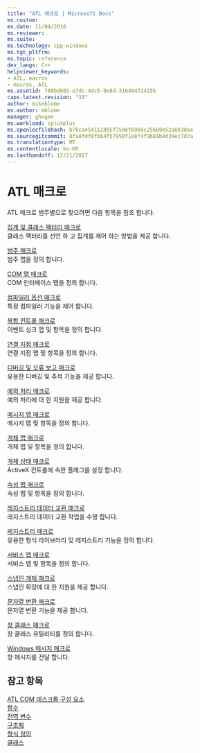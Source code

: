 ```yaml
---
title: "ATL 매크로 | Microsoft Docs"
ms.custom: 
ms.date: 11/04/2016
ms.reviewer: 
ms.suite: 
ms.technology: cpp-windows
ms.tgt_pltfrm: 
ms.topic: reference
dev_langs: C++
helpviewer_keywords:
- ATL, macros
- macros, ATL
ms.assetid: 788bd803-e7dc-4dc5-9e8d-31649471415b
caps.latest.revision: "15"
author: mikeblome
ms.author: mblome
manager: ghogen
ms.workload: cplusplus
ms.openlocfilehash: b78ca454112d05f75def6969c25669e52a8b3dee
ms.sourcegitcommit: 8fa8fdf0fbb4f57950f1e8f4f9b81b4d39ec7d7a
ms.translationtype: MT
ms.contentlocale: ko-KR
ms.lasthandoff: 12/21/2017
---
```

# <a name="atl-macros"></a>ATL 매크로
ATL 매크로 범주별으로 찾으려면 다음 항목을 참조 합니다.  
  
 [집계 및 클래스 팩터리 매크로](../../atl/reference/aggregation-and-class-factory-macros.md)  
 클래스 팩터리를 선언 하 고 집계를 제어 하는 방법을 제공 합니다.  
  
 [범주 매크로](../../atl/reference/category-macros.md)  
 범주 맵을 정의 합니다.  
  
 [COM 맵 매크로](../../atl/reference/com-map-macros.md)  
 COM 인터페이스 맵을 정의 합니다.  
  
 [컴파일러 옵션 매크로](../../atl/reference/compiler-options-macros.md)  
 특정 컴파일러 기능을 제어 합니다.  
  
 [복합 컨트롤 매크로](../../atl/reference/composite-control-macros.md)  
 이벤트 싱크 맵 및 항목을 정의 합니다.  
  
 [연결 지점 매크로](../../atl/reference/connection-point-macros.md)  
 연결 지점 맵 및 항목을 정의 합니다.  
  
 [디버깅 및 오류 보고 매크로](../../atl/reference/debugging-and-error-reporting-macros.md)  
 유용한 디버깅 및 추적 기능을 제공 합니다.  
  
 [예외 처리 매크로](../../atl/reference/exception-handling-macros.md)  
 예외 처리에 대 한 지원을 제공 합니다.  
  
 [메시지 맵 매크로](../../atl/reference/message-map-macros-atl.md)  
 메시지 맵 및 항목을 정의 합니다.  
  
 [개체 맵 매크로](../../atl/reference/object-map-macros.md)  
 개체 맵 및 항목을 정의 합니다.  
  
 [개체 상태 매크로](../../atl/reference/object-status-macros.md)  
 ActiveX 컨트롤에 속한 플래그를 설정 합니다.  
  
 [속성 맵 매크로](../../atl/reference/property-map-macros.md)  
 속성 맵 및 항목을 정의 합니다.  
  
 [레지스트리 데이터 교환 매크로](../../atl/reference/registry-data-exchange-macros.md)  
 레지스트리 데이터 교환 작업을 수행 합니다.  
  
 [레지스트리 매크로](../../atl/reference/registry-macros.md)  
 유용한 형식 라이브러리 및 레지스트리 기능을 정의 합니다.  
  
 [서비스 맵 매크로](../../atl/reference/service-map-macros.md)  
 서비스 맵 및 항목을 정의 합니다.  
  
 [스냅인 개체 매크로](../../atl/reference/snap-in-object-macros.md)  
 스냅인 확장에 대 한 지원을 제공 합니다.  
  
 [문자열 변환 매크로](string-conversion-macros.md)  
 문자열 변환 기능을 제공 합니다.  
  
 [창 클래스 매크로](../../atl/reference/window-class-macros.md)  
 창 클래스 유틸리티를 정의 합니다.  
  
 [Windows 메시지 매크로](../../atl/reference/windows-messages-macros.md)  
 창 메시지를 전달 합니다.  
  
## <a name="see-also"></a>참고 항목  

 [ATL COM 데스크톱 구성 요소](../../atl/atl-com-desktop-components.md)   
 [함수](../../atl/reference/atl-functions.md)   
 [전역 변수](../../atl/reference/atl-global-variables.md)   
 [구조체](../../atl/reference/atl-structures.md)   
 [형식 정의](../../atl/reference/atl-typedefs.md)   
 [클래스](../../atl/reference/atl-classes.md)
